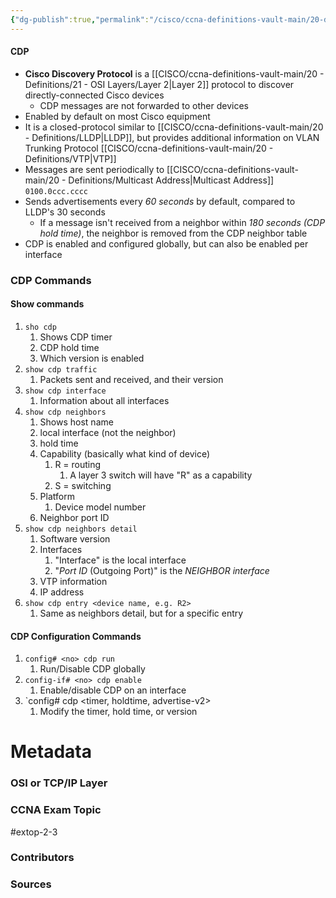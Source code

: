 ```yaml
---
{"dg-publish":true,"permalink":"/cisco/ccna-definitions-vault-main/20-definitions/cdp/","tags":["defs_ccna"]}
---
```


#### CDP
- **Cisco Discovery Protocol** is a [[CISCO/ccna-definitions-vault-main/20 - Definitions/21 - OSI Layers/Layer 2\|Layer 2]] protocol to discover directly-connected Cisco devices
	- CDP messages are not forwarded to other devices
- Enabled by default on most Cisco equipment
- It is a closed-protocol similar to [[CISCO/ccna-definitions-vault-main/20 - Definitions/LLDP\|LLDP]], but provides additional information on VLAN Trunking Protocol [[CISCO/ccna-definitions-vault-main/20 - Definitions/VTP\|VTP]]
- Messages are sent periodically to [[CISCO/ccna-definitions-vault-main/20 - Definitions/Multicast Address\|Multicast Address]] `0100.0ccc.cccc`
- Sends advertisements every *60 seconds* by default, compared to LLDP's 30 seconds
	- If a message isn't received from a neighbor within *180 seconds (CDP hold time)*, the neighbor is removed from the CDP neighbor table
- CDP is enabled and configured globally, but can also be enabled per interface

### CDP Commands
#### Show commands
1. `sho cdp`
	1. Shows CDP timer
	2. CDP hold time
	3. Which version is enabled
2. `show cdp traffic`
	1. Packets sent and received, and their version
3. `show cdp interface`
	1. Information about all interfaces
4. `show cdp neighbors`
	1. Shows host name
	2. local interface (not the neighbor)
	3. hold time
	4. Capability (basically what kind of device)
		1. R = routing
			1. A layer 3 switch will have "R" as a capability
		2. S = switching
	5. Platform
		1. Device model number
	6. Neighbor port ID
5. `show cdp neighbors detail`
	1. Software version
	2. Interfaces
		1. "Interface" is the local interface
		2. "*Port ID* (Outgoing Port)" is the *NEIGHBOR interface*
	3. VTP information
	4. IP address
6. `show cdp entry <device name, e.g. R2>`
	1. Same as neighbors detail, but for a specific entry

#### CDP Configuration Commands
1. `config# <no> cdp run`
	1. Run/Disable CDP globally
2. `config-if# <no> cdp enable`
	1. Enable/disable CDP on an interface
3. `config# cdp <timer, holdtime, advertise-v2>
	1. Modify the timer, hold time, or version




# Metadata
### OSI or TCP/IP Layer

### CCNA Exam Topic
#extop-2-3 
### Contributors

### Sources


